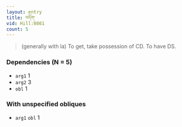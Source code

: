 ```yaml
---
layout: entry
title: བདོག་
vid: Hill:0861
count: 5
---
```

> (generally with la) To get, take possession of CD\. To have DS\.


### Dependencies (N = 5)
* `arg1` 1
* `arg2` 3
* `obl` 1


### With unspecified obliques
* `arg1` `obl` 1
